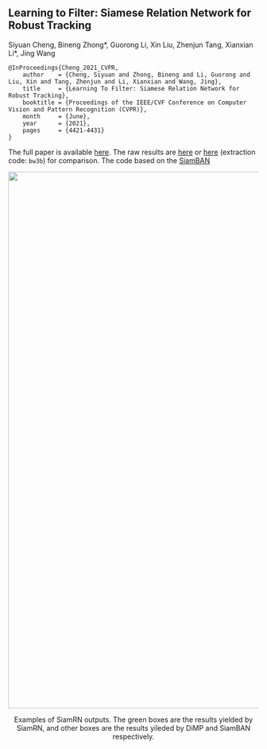 ## Learning to Filter: Siamese Relation Network for Robust Tracking
Siyuan Cheng, Bineng Zhong*, Guorong Li, Xin Liu, Zhenjun Tang, Xianxian Li*,  Jing Wang

```
@InProceedings{Cheng_2021_CVPR,
    author    = {Cheng, Siyuan and Zhong, Bineng and Li, Guorong and Liu, Xin and Tang, Zhenjun and Li, Xianxian and Wang, Jing},
    title     = {Learning To Filter: Siamese Relation Network for Robust Tracking},
    booktitle = {Proceedings of the IEEE/CVF Conference on Computer Vision and Pattern Recognition (CVPR)},
    month     = {June},
    year      = {2021},
    pages     = {4421-4431}
}
```

The full paper is available [here](https://arxiv.org/abs/2104.00829). The raw results are [here](https://drive.google.com/drive/folders/1NfLcvUUcTIdMSDWGa1PXKL9D-dM4bi4J?usp=sharing) or [here](https://pan.baidu.com/s/1lG7uq5GHGEpfRj-qNpOu4Q) (extraction code: `bw3b`) for comparison. The code based on the  [SiamBAN](https://github.com/hqucv/siamban) 



<div align="center">
  <img src="demo/box.gif" width="1080px" />
  <p>Examples of SiamRN outputs. The green boxes are the results yielded by SiamRN, and other boxes are the results yileded by DiMP and SiamBAN respectively.</p>
</div>

<!-- The usage of this repo is similar with PYSOT and SiamBAN, you can refer to them if need. -->
